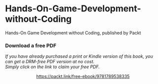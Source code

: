 # Hands-On-Game-Development-without-Coding
Hands-On Game Development without Coding, published by Packt
### Download a free PDF

 <i>If you have already purchased a print or Kindle version of this book, you can get a DRM-free PDF version at no cost.<br>Simply click on the link to claim your free PDF.</i>
<p align="center"> <a href="https://packt.link/free-ebook/9781789538335">https://packt.link/free-ebook/9781789538335 </a> </p>